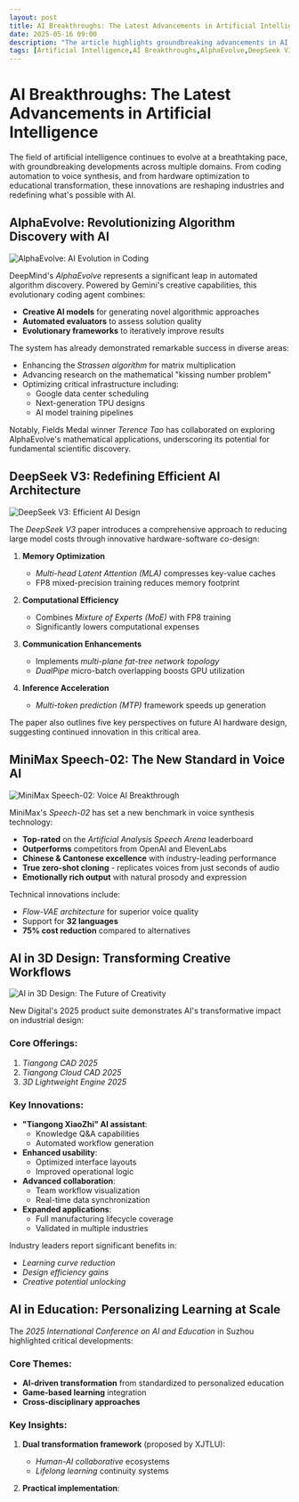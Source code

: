 ```yaml
---
layout: post
title: AI Breakthroughs: The Latest Advancements in Artificial Intelligence
date: 2025-05-16 09:00
description: "The article highlights groundbreaking advancements in AI across various domains. DeepMind's AlphaEvolve revolutionizes algorithm discovery with creative AI models and evolutionary frameworks. DeepSeek V3 introduces efficient AI architecture through hardware-software co-design. MiniMax's Speech-02 sets new standards in voice synthesis with true zero-shot cloning and emotional richness. AI is also transforming 3D design workflows and education, enabling personalized learning at scale. These innovations showcase AI's rapid evolution and its potential to reshape industries."
tags: [Artificial Intelligence,AI Breakthroughs,AlphaEvolve,DeepSeek V3,Voice Synthesis,3D Design,AI in Education]
---
```


# AI Breakthroughs: The Latest Advancements in Artificial Intelligence

The field of artificial intelligence continues to evolve at a breathtaking pace, with groundbreaking developments across multiple domains. From coding automation to voice synthesis, and from hardware optimization to educational transformation, these innovations are reshaping industries and redefining what's possible with AI.

## AlphaEvolve: Revolutionizing Algorithm Discovery with AI

![AlphaEvolve: AI Evolution in Coding](https://s.coze.cn/t/Prdgt0o8XgU/ "AlphaEvolve's evolutionary framework for algorithm optimization")

DeepMind's *AlphaEvolve* represents a significant leap in automated algorithm discovery. Powered by Gemini's creative capabilities, this evolutionary coding agent combines:

- **Creative AI models** for generating novel algorithmic approaches
- **Automated evaluators** to assess solution quality
- **Evolutionary frameworks** to iteratively improve results

The system has already demonstrated remarkable success in diverse areas:

- Enhancing the *Strassen algorithm* for matrix multiplication
- Advancing research on the mathematical "kissing number problem"
- Optimizing critical infrastructure including:
  - Google data center scheduling
  - Next-generation TPU designs
  - AI model training pipelines

Notably, Fields Medal winner *Terence Tao* has collaborated on exploring AlphaEvolve's mathematical applications, underscoring its potential for fundamental scientific discovery.

## DeepSeek V3: Redefining Efficient AI Architecture

![DeepSeek V3: Efficient AI Design](https://s.coze.cn/t/WOEno-yxvCk/ "DeepSeek V3's hardware-software co-design approach")

The *DeepSeek V3* paper introduces a comprehensive approach to reducing large model costs through innovative hardware-software co-design:

1. **Memory Optimization**
   - *Multi-head Latent Attention (MLA)* compresses key-value caches
   - FP8 mixed-precision training reduces memory footprint

2. **Computational Efficiency**
   - Combines *Mixture of Experts (MoE)* with FP8 training
   - Significantly lowers computational expenses

3. **Communication Enhancements**
   - Implements *multi-plane fat-tree network topology*
   - *DualPipe* micro-batch overlapping boosts GPU utilization

4. **Inference Acceleration**
   - *Multi-token prediction (MTP)* framework speeds up generation

The paper also outlines five key perspectives on future AI hardware design, suggesting continued innovation in this critical area.

## MiniMax Speech-02: The New Standard in Voice AI

![MiniMax Speech-02: Voice AI Breakthrough](https://s.coze.cn/t/Uj6gF7w9-jY/ "MiniMax's award-winning Speech-02 architecture")

MiniMax's *Speech-02* has set a new benchmark in voice synthesis technology:

- **Top-rated** on the *Artificial Analysis Speech Arena* leaderboard
- **Outperforms** competitors from OpenAI and ElevenLabs
- **Chinese & Cantonese excellence** with industry-leading performance
- **True zero-shot cloning** - replicates voices from just seconds of audio
- **Emotionally rich output** with natural prosody and expression

Technical innovations include:

- *Flow-VAE architecture* for superior voice quality
- Support for **32 languages**
- **75% cost reduction** compared to alternatives

## AI in 3D Design: Transforming Creative Workflows

![AI in 3D Design: The Future of Creativity](https://s.coze.cn/t/movxr31zuLQ/ "AI-powered 3D design tools in action")

New Digital's 2025 product suite demonstrates AI's transformative impact on industrial design:

### Core Offerings:
1. *Tiangong CAD 2025*
2. *Tiangong Cloud CAD 2025*
3. *3D Lightweight Engine 2025*

### Key Innovations:
- **"Tiangong XiaoZhi" AI assistant**:
  - Knowledge Q&A capabilities
  - Automated workflow generation
- **Enhanced usability**:
  - Optimized interface layouts
  - Improved operational logic
- **Advanced collaboration**:
  - Team workflow visualization
  - Real-time data synchronization
- **Expanded applications**:
  - Full manufacturing lifecycle coverage
  - Validated in multiple industries

Industry leaders report significant benefits in:
- *Learning curve reduction*
- *Design efficiency gains*
- *Creative potential unlocking*

## AI in Education: Personalizing Learning at Scale

The *2025 International Conference on AI and Education* in Suzhou highlighted critical developments:

### Core Themes:
- **AI-driven transformation** from standardized to personalized education
- **Game-based learning** integration
- **Cross-disciplinary approaches**

### Key Insights:
1. **Dual transformation framework** (proposed by XJTLU):
   - *Human-AI collaborative* ecosystems
   - *Lifelong learning* continuity systems

2. **Practical implementation**:
  

